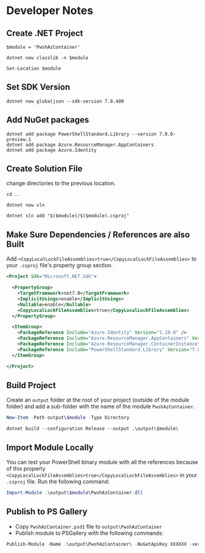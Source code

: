 # Developer Notes

## Create .NET Project

```
$module = 'PwshAzContainer'

dotnet new classlib -n $module

Set-Location $module
```

## Set SDK Version

```
dotnet new globaljson --sdk-version 7.0.400
```

## Add NuGet packages

```
dotnet add package PowerShellStandard.Library --version 7.0.0-preview.1
dotnet add package Azure.ResourceManager.AppContainers
dotnet add package Azure.Identity
```

## Create Solution File

change directories to the previous location.

```
cd ..

dotnet new sln

dotnet sln add "$($module)/$($module).csproj"
```

## Make Sure Dependencies / References are also Built

Add `<CopyLocalLockFileAssemblies>true</CopyLocalLockFileAssemblies>` to your `.csproj` file's property group section.

```xml
<Project Sdk="Microsoft.NET.Sdk">

  <PropertyGroup>
    <TargetFramework>net7.0</TargetFramework>
    <ImplicitUsings>enable</ImplicitUsings>
    <Nullable>enable</Nullable>
    <CopyLocalLockFileAssemblies>true</CopyLocalLockFileAssemblies>
  </PropertyGroup>

  <ItemGroup>
    <PackageReference Include="Azure.Identity" Version="1.10.0" />
    <PackageReference Include="Azure.ResourceManager.AppContainers" Version="1.1.0" />
    <PackageReference Include="Azure.ResourceManager.ContainerInstance" Version="1.1.0" />
    <PackageReference Include="PowerShellStandard.Library" Version="7.0.0-preview.1" />
  </ItemGroup>

</Project>

```

## Build Project

Create an `output` folder at the root of your project (outside of the module folder) and add a sub-folder with the name of the module `PwshAzContainer`.

```powershell
New-Item -Path output\$module -Type Directory
```

```
dotnet build --configuration Release --output .\output\$module\
```

## Import Module Locally

You can test your PowerShell binary module with all the references because of this property `<CopyLocalLockFileAssemblies>true</CopyLocalLockFileAssemblies>` in your `.csproj` file. Run the following command:

```powershell
Import-Module .\output\$module\PwshAzContainer.dll
```

## Publish to PS Gallery

* Copy `PwshAzContainer.psd1` file to `output\PwshAzContainer`
* Publish module to PSGallery with the following commands:

```powershell
Publish-Module -Name .\output\PwshAzContainer\ -NuGetApiKey XXXXXX -verbose -Debug
```
